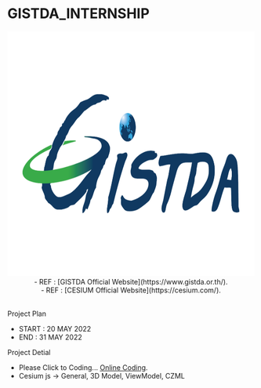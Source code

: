 # GISTDA_INTERNSHIP

<div align= "center">
  <img  src="https://raw.githubusercontent.com/Apizz789/GISTDA_INTERNSHIP/main/GISTDA_LOGO.png" width="900" height="500" />
</div>
<div align= "center">
- REF : [GISTDA Official Website](https://www.gistda.or.th/).</br>
- REF : [CESIUM Official Website](https://cesium.com/).
</div></br>

Project Plan
- START : 20 MAY 2022
- END : 31 MAY 2022

Project Detial
- Please Click to Coding... [Online Coding](https://sandcastle.cesium.com/).
- Cesium js -> General, 3D Model, ViewModel, CZML


